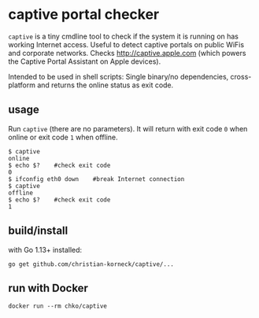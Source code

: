 # captive portal checker

`captive` is a tiny cmdline tool to check if the system it is running on has working Internet access. Useful to detect captive portals on public WiFis and corporate networks. Checks http://captive.apple.com (which powers the Captive Portal Assistant on Apple devices).

Intended to be used in shell scripts: Single binary/no dependencies, cross-platform and returns the online status as exit code.

## usage

Run `captive` (there are no parameters). It will return with exit code `0` when online or exit code `1` when offline. 

```
$ captive
online
$ echo $?    #check exit code
0
$ ifconfig eth0 down    #break Internet connection
$ captive
offline
$ echo $?    #check exit code
1
```

## build/install

with Go 1.13+ installed:

```
go get github.com/christian-korneck/captive/...
```

## run with Docker

```
docker run --rm chko/captive
```
